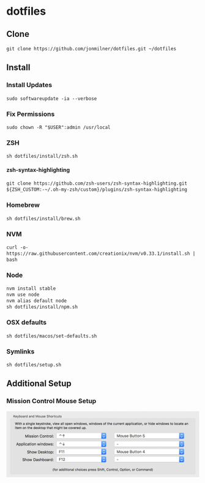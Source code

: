 # dotfiles

## Clone
```shell
git clone https://github.com/jonmilner/dotfiles.git ~/dotfiles
```

## Install

### Install Updates
```shell
sudo softwareupdate -ia --verbose
```

### Fix Permissions
```shell
sudo chown -R "$USER":admin /usr/local
```

### ZSH
```shell
sh dotfiles/install/zsh.sh
```

#### zsh-syntax-highlighting
```shell
git clone https://github.com/zsh-users/zsh-syntax-highlighting.git ${ZSH_CUSTOM:-~/.oh-my-zsh/custom}/plugins/zsh-syntax-highlighting
```

### Homebrew
```shell
sh dotfiles/install/brew.sh
```

### NVM
```shell
curl -o- https://raw.githubusercontent.com/creationix/nvm/v0.33.1/install.sh | bash
```

### Node
```shell
nvm install stable
nvm use node
nvm alias default node
sh dotfiles/install/npm.sh
```

### OSX defaults
```shell
sh dotfiles/macos/set-defaults.sh
```

### Symlinks
```shell
sh dotfiles/setup.sh
```

## Additional Setup

### Mission Control Mouse Setup
![Mission Control Mouse Setup](mission-control-mouse-setup.png)
